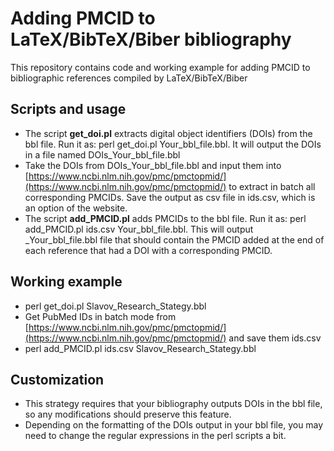 # Adding PMCID to LaTeX/BibTeX/Biber bibliography


This repository contains code and working example for adding PMCID to bibliographic references compiled by LaTeX/BibTeX/Biber


## Scripts and usage
- The script **get_doi.pl** extracts digital object identifiers (DOIs) from the bbl file. Run it as: perl get_doi.pl Your_bbl_file.bbl. It will output the DOIs in a file named DOIs_Your_bbl_file.bbl
- Take the DOIs from DOIs_Your_bbl_file.bbl and input them into [https://www.ncbi.nlm.nih.gov/pmc/pmctopmid/](https://www.ncbi.nlm.nih.gov/pmc/pmctopmid/) to extract in batch all corresponding PMCIDs. Save the output as csv file in ids.csv, which is an option of the website.
- The script **add_PMCID.pl** adds PMCIDs to the bbl file. Run it as: perl add_PMCID.pl  ids.csv Your_bbl_file.bbl. This will output \_Your_bbl_file.bbl file that should contain the PMCID added at the end of each reference that had a DOI with a corresponding PMCID.

## Working example
- perl get_doi.pl Slavov_Research_Stategy.bbl
-  Get PubMed IDs in batch mode from [https://www.ncbi.nlm.nih.gov/pmc/pmctopmid/](https://www.ncbi.nlm.nih.gov/pmc/pmctopmid/) and save them ids.csv
- perl add_PMCID.pl ids.csv Slavov_Research_Stategy.bbl


## Customization
- This strategy requires that your bibliography outputs DOIs in the bbl file, so any modifications should preserve this feature.
- Depending on the formatting of the DOIs output in your bbl file, you may need to change the regular expressions in the perl scripts a bit.   
